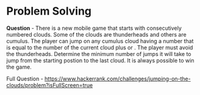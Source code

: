 # Problem Solving

**Question** - There is a new mobile game that starts with consecutively numbered clouds. Some of the clouds are thunderheads and others are cumulus. The player can jump on any cumulus cloud having a number that is equal to the number of the current cloud plus  or . The player must avoid the thunderheads. Determine the minimum number of jumps it will take to jump from the starting postion to the last cloud. It is always possible to win the game.  

Full Question - https://www.hackerrank.com/challenges/jumping-on-the-clouds/problem?isFullScreen=true

